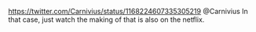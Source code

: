 https://twitter.com/Carnivius/status/1168224607335305219 @Carnivius In that case, just watch the making of that is also on the netflix.